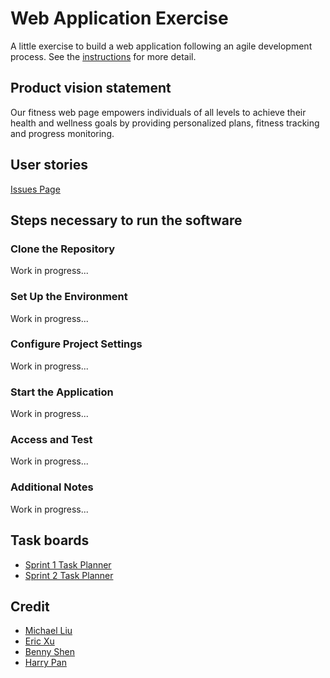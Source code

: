 # Web Application Exercise

A little exercise to build a web application following an agile development process. See the [instructions](instructions.md) for more detail.

## Product vision statement

Our fitness web page empowers individuals of all levels to achieve their health and wellness goals by providing personalized plans, fitness tracking and progress monitoring.

## User stories

[Issues Page](https://github.com/software-students-spring2025/2-web-app-web-crawlers/issues/1)

## Steps necessary to run the software

### Clone the Repository
Work in progress...
### Set Up the Environment
Work in progress...
### Configure Project Settings
Work in progress...
### Start the Application
Work in progress...
### Access and Test
Work in progress...
### Additional Notes
Work in progress...

## Task boards
- [Sprint 1  Task Planner](https://github.com/orgs/software-students-spring2025/projects/87)
- [Sprint 2  Task Planner](https://github.com/orgs/software-students-spring2025/projects/135)


## Credit
- [Michael Liu](https://github.com/Michaelliu1017)
- [Eric Xu](https://github.com/EricXu1244)
- [Benny Shen](https://github.com/js-montgomery)
- [Harry Pan](https://github.com/pzhiheng)
